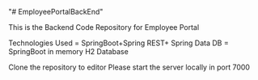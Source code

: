 "# EmployeePortalBackEnd" 

This is the Backend Code Repository for Employee Portal

Technologies Used  = SpringBoot+Spring REST+ Spring Data
DB = SpringBoot in memory H2 Database

Clone the repository to editor
Please start the server locally in port 7000
